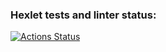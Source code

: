 ### Hexlet tests and linter status:
[![Actions Status](https://github.com/sleepy-corpse/frontend-project-11/workflows/hexlet-check/badge.svg)](https://github.com/sleepy-corpse/frontend-project-11/actions)